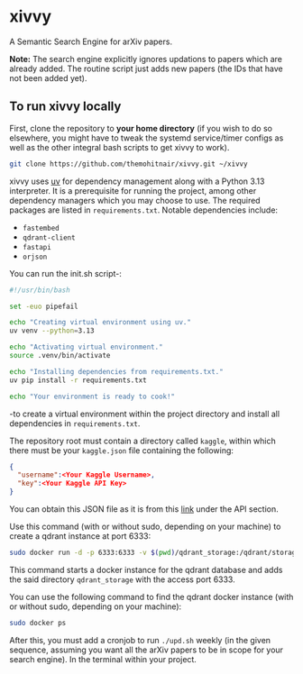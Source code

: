 # xivvy

A Semantic Search Engine for arXiv papers.

**Note:** The search engine explicitly ignores updations to papers which are already added. The routine script just adds new papers (the IDs that have not been added yet).

## To run xivvy locally

First, clone the repository to **your home directory** (if you wish to do so elsewhere, you might have to tweak the systemd service/timer configs as well as the other integral bash scripts to get xivvy to work).

```bash
git clone https://github.com/themohitnair/xivvy.git ~/xivvy
```

xivvy uses [uv](https://github.com/astral-sh/uv) for dependency management along with a Python 3.13 interpreter. It is a prerequisite for running the project, among other dependency managers which you may choose to use. The required packages are listed in `requirements.txt`. Notable dependencies include:

* `fastembed`
* `qdrant-client`
* `fastapi`
* `orjson`

You can run the init.sh script-:

```bash
#!/usr/bin/bash

set -euo pipefail

echo "Creating virtual environment using uv."
uv venv --python=3.13

echo "Activating virtual environment."
source .venv/bin/activate

echo "Installing dependencies from requirements.txt."
uv pip install -r requirements.txt

echo "Your environment is ready to cook!"
```

-to create a virtual environment within the project directory and install all dependencies in `requirements.txt`.

The repository root must contain a directory called `kaggle`, within which there must be your `kaggle.json` file containing the following:

```json
{
  "username":<Your Kaggle Username>,
  "key":<Your Kaggle API Key>
}
```

You can obtain this JSON file as it is from this [link](https://www.kaggle.com/settings) under the API section.

Use this command (with or without sudo, depending on your machine) to create a qdrant instance at port 6333:

```bash
sudo docker run -d -p 6333:6333 -v $(pwd)/qdrant_storage:/qdrant/storage qdrant/qdrant
```

This command starts a docker instance for the qdrant database and adds the said directory `qdrant_storage` with the access port 6333.

You can use the following command to find the qdrant docker instance (with or without sudo, depending on your machine):

```bash
sudo docker ps
```

After this, you must add a cronjob to run `./upd.sh` weekly (in the given sequence, assuming you want all the arXiv papers to be in scope for your search engine). In the terminal within your project.
